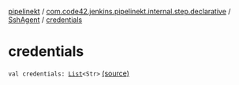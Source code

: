 [pipelinekt](../../index.md) / [com.code42.jenkins.pipelinekt.internal.step.declarative](../index.md) / [SshAgent](index.md) / [credentials](./credentials.md)

# credentials

`val credentials: `[`List`](https://kotlinlang.org/api/latest/jvm/stdlib/kotlin.collections/-list/index.html)`<Str>` [(source)](https://github.com/code42/pipelinekt/tree/master/internal/src/main/kotlin/com/code42/jenkins/pipelinekt/internal/step/declarative/SshAgent.kt#L9)